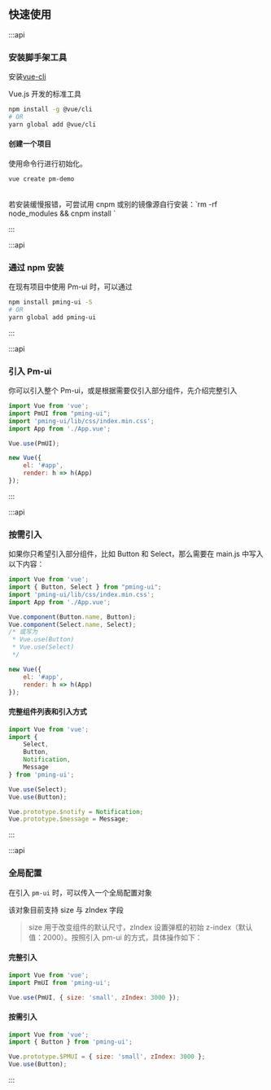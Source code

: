 ## 快速使用

:::api

### 安装脚手架工具

安装[vue-cli](https://github.com/vuejs/vue-cli)

Vue.js 开发的标准工具

```bash
npm install -g @vue/cli
# OR
yarn global add @vue/cli
```

#### 创建一个项目

使用命令行进行初始化。

```bash
vue create pm-demo
```

<br>
若安装缓慢报错，可尝试用 cnpm 或别的镜像源自行安装：`rm -rf node_modules && cnpm install `

:::

:::api

### 通过 npm 安装

在现有项目中使用 Pm-ui 时，可以通过

```bash
npm install pming-ui -S
# OR
yarn global add pming-ui
```

:::

:::api

### 引入 Pm-ui

你可以引入整个 Pm-ui，或是根据需要仅引入部分组件，先介绍完整引入

```js
import Vue from 'vue';
import PmUI from "pming-ui";
import 'pming-ui/lib/css/index.min.css';
import App from './App.vue';

Vue.use(PmUI);

new Vue({
    el: '#app',
    render: h => h(App)
});
```

:::

:::api

### 按需引入

如果你只希望引入部分组件，比如 Button 和 Select，那么需要在 main.js 中写入以下内容：

```js
import Vue from 'vue';
import { Button, Select } from "pming-ui";
import 'pming-ui/lib/css/index.min.css';
import App from './App.vue';

Vue.component(Button.name, Button);
Vue.component(Select.name, Select);
/* 或写为
 * Vue.use(Button)
 * Vue.use(Select)
 */

new Vue({
    el: '#app',
    render: h => h(App)
});
```

#### 完整组件列表和引入方式

```js
import Vue from 'vue';
import {
    Select,
    Button,
    Notification,
    Message
} from 'pming-ui';

Vue.use(Select);
Vue.use(Button);

Vue.prototype.$notify = Notification;
Vue.prototype.$message = Message;
```

:::

:::api

### 全局配置

在引入 `pm-ui` 时，可以传入一个全局配置对象

该对象目前支持 size 与 zIndex 字段

> size 用于改变组件的默认尺寸，zIndex 设置弹框的初始 z-index（默认值：2000）。按照引入 pm-ui 的方式，具体操作如下：

#### 完整引入

```js
import Vue from 'vue';
import PmUI from 'pming-ui';

Vue.use(PmUI, { size: 'small', zIndex: 3000 });
```

#### 按需引入

```js
import Vue from 'vue';
import { Button } from 'pming-ui';

Vue.prototype.$PMUI = { size: 'small', zIndex: 3000 };
Vue.use(Button);
```

:::

